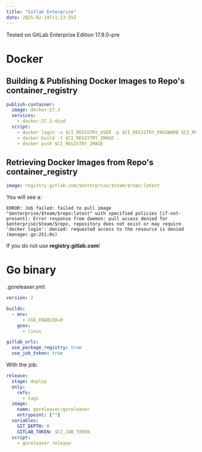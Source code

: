 ```yaml
---
title: "Gitlab Enterprise"
date: 2025-02-19T11:23:55Z
---
```



Tested on GitLab Enterprise Edition 17.9.0-pre


# Docker

## Building & Publishing Docker Images to Repo's container_registry

```yaml
publish-container:
  image: docker:27.3
  services:
    - docker:27.3-dind
  script:
    - docker login -u $CI_REGISTRY_USER -p $CI_REGISTRY_PASSWORD $CI_REGISTRY
    - docker build -t $CI_REGISTRY_IMAGE .
    - docker push $CI_REGISTRY_IMAGE
```
## Retrieving Docker Images from Repo's container_registry

```yaml
image: registry.gitlab.com/$enterprise/$team/$repo:latest
```

You will see a:

```
ERROR: Job failed: failed to pull image "$enterprise/$team/$repo:latest" with specified policies [if-not-present]: Error response from daemon: pull access denied for $enterprise/$team/$repo, repository does not exist or may require 'docker login': denied: requested access to the resource is denied (manager.go:251:0s)
```
If you do not use **registry.gitlab.com**!

# Go binary

.goreleaser.yml:
``` yaml
version: 2

builds:
  - env:
      - CGO_ENABLED=0
    goos:
      - linux

gitlab_urls:
  use_package_registry: true
  use_job_token: true
```

With the job:
```yaml
release:
  stage: deploy
  only:
    refs:
      - tags
  image:
    name: goreleaser/goreleaser
    entrypoint: [""]
  variables:
    GIT_DEPTH: 0
    GITLAB_TOKEN: $CI_JOB_TOKEN
  script:
    - goreleaser release
```